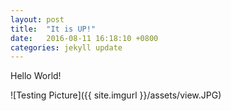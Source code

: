 ```yaml
---
layout: post
title:  "It is UP!"
date:   2016-08-11 16:18:10 +0800
categories: jekyll update
---
```

Hello World!

![Testing Picture]({{ site.imgurl }}/assets/view.JPG)
